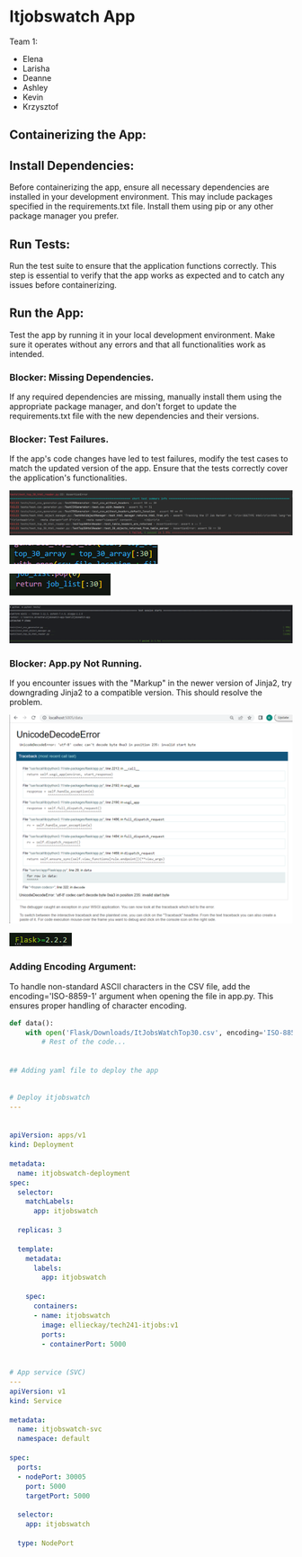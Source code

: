 # Itjobswatch App

Team 1:

- Elena
- Larisha
- Deanne
- Ashley
- Kevin
- Krzysztof


## Containerizing the App:

## Install Dependencies:
Before containerizing the app, ensure all necessary dependencies are installed in your development environment. This may include packages specified in the requirements.txt file. Install them using pip or any other package manager you prefer.

## Run Tests:
Run the test suite to ensure that the application functions correctly. This step is essential to verify that the app works as expected and to catch any issues before containerizing.

## Run the App:
Test the app by running it in your local development environment. Make sure it operates without any errors and that all functionalities work as intended.

### Blocker: Missing Dependencies.
If any required dependencies are missing, manually install them using the appropriate package manager, and don't forget to update the requirements.txt file with the new dependencies and their versions.

### Blocker: Test Failures.
If the app's code changes have led to test failures, modify the test cases to match the updated version of the app. Ensure that the tests correctly cover the application's functionalities.

![Alt text](imgs/itjobs-img/failing-tests.png)

![Alt text](imgs/itjobs-img/fail-1.png)

![Alt text](imgs/itjobs-img/fail-2.png)

![Alt text](imgs/itjobs-img/tests-passing.png)

### Blocker: App.py Not Running.
If you encounter issues with the "Markup" in the newer version of Jinja2, try downgrading Jinja2 to a compatible version. This should resolve the problem.

![Alt text](imgs/itjobs-img/blocker.png)

![Alt text](imgs/itjobs-img/update-flask.png)

### Adding Encoding Argument:
To handle non-standard ASCII characters in the CSV file, add the encoding='ISO-8859-1' argument when opening the file in app.py. This ensures proper handling of character encoding.

```python
def data():
    with open('Flask/Downloads/ItJobsWatchTop30.csv', encoding='ISO-8859-1') as csv_file:
        # Rest of the code...


## Adding yaml file to deploy the app
```

```yml

# Deploy itjobswatch
---


apiVersion: apps/v1
kind: Deployment

metadata:
  name: itjobswatch-deployment
spec:
  selector:
    matchLabels:
      app: itjobswatch

  replicas: 3

  template:
    metadata:
      labels:
        app: itjobswatch

    spec:
      containers:
      - name: itjobswatch
        image: ellieckay/tech241-itjobs:v1
        ports:
        - containerPort: 5000


# App service (SVC)
---
apiVersion: v1
kind: Service

metadata:
  name: itjobswatch-svc
  namespace: default

spec:
  ports:
  - nodePort: 30005
    port: 5000
    targetPort: 5000

  selector:
    app: itjobswatch

  type: NodePort

```